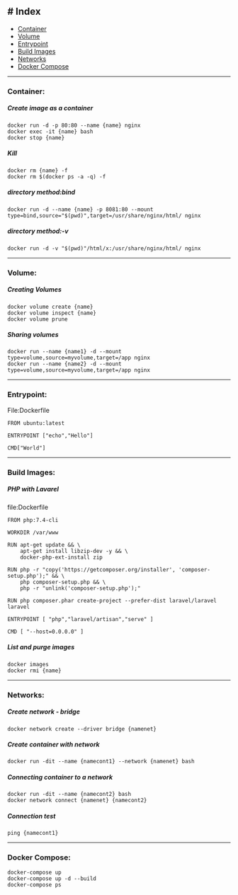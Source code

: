 ## # Index
- [Container](#container)
- [Volume](#volume)
- [Entrypoint](#entrypoint)
- [Build Images](#build-images)
- [Networks](#networks)
- [Docker Compose](#docker-compose)
---
### Container:
##### Create image as a container
```.dockerfile
docker run -d -p 80:80 --name {name} nginx
docker exec -it {name} bash
docker stop {name}
```
##### Kill
```.dockerfile
docker rm {name} -f
docker rm $(docker ps -a -q) -f
```
##### directory method:bind
```.dockerfile
docker run -d --name {name} -p 8081:80 --mount type=bind,source="$(pwd)",target=/usr/share/nginx/html/ nginx
```
##### directory method:-v
```.dockerfile
docker run -d -v "$(pwd)"/html/x:/usr/share/nginx/html/ nginx
```
---
### Volume:
##### Creating Volumes
```.dockerfile
docker volume create {name}
docker volume inspect {name}
docker volume prune
```
##### Sharing volumes
```.dockerfile
docker run --name {name1} -d --mount type=volume,source=myvolume,target=/app nginx
docker run --name {name2} -d --mount type=volume,source=myvolume,target=/app nginx
```
---
### Entrypoint:
File:Dockerfile
```.dockerfile
FROM ubuntu:latest

ENTRYPOINT ["echo","Hello"]

CMD["World"]
```
---
### Build Images:
##### PHP with Lavarel
file:Dockerfile
```.dockerfile
FROM php:7.4-cli

WORKDIR /var/www

RUN apt-get update && \
    apt-get install libzip-dev -y && \
    docker-php-ext-install zip

RUN php -r "copy('https://getcomposer.org/installer', 'composer-setup.php');" && \
    php composer-setup.php && \
    php -r "unlink('composer-setup.php');"

RUN php composer.phar create-project --prefer-dist laravel/laravel laravel

ENTRYPOINT [ "php","laravel/artisan","serve" ]

CMD [ "--host=0.0.0.0" ]
```
##### List and purge images
```.dockerfile
docker images
docker rmi {name}
```
---
### Networks:
##### Create network - bridge
```.dockerfile
docker network create --driver bridge {namenet}
```
##### Create container with network
```.dockerfile
docker run -dit --name {namecont1} --network {namenet} bash
```
##### Connecting container to a network
```.dockerfile
docker run -dit --name {namecont2} bash
docker network connect {namenet} {namecont2}
```
##### Connection test 
```.dockerfile
ping {namecont1}
```
---
### Docker Compose:
```.dockerfile
docker-compose up
docker-compose up -d --build
docker-compose ps
```

